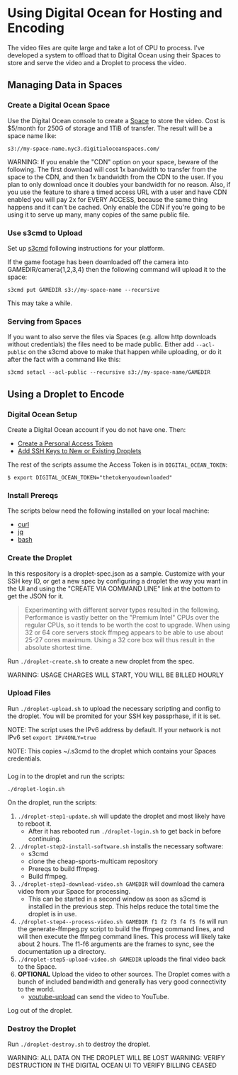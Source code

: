 # Using Digital Ocean for Hosting and Encoding

The video files are quite large and take a lot of CPU to process.
I've developed a system to offload that to Digital Ocean using their
Spaces to store and serve the video and a Droplet to process the 
video.

## Managing Data in Spaces

### Create a Digital Ocean Space

Use the Digital Ocean console to create a [Space](https://www.digitalocean.com/products/spaces)
to store the video.  Cost is $5/month for 250G of storage and 1TiB of transfer.  The result
will be a space name like:

```
s3://my-space-name.nyc3.digitialoceanspaces.com/
```

WARNING: If you enable the "CDN" option on your space, beware of the following.
         The first download will cost 1x bandwidth to transfer from the space
         to the CDN, and then 1x bandwidth from the CDN to the user.  If you
         plan to only download once it doubles your bandwidth for no reason.
         Also, if you use the feature to share a timed access URL with a user
         and have CDN enabled you will pay 2x for EVERY ACCESS, because the
         same thing happens and it can't be cached.  Only enable the CDN if
         you're going to be using it to serve up many, many copies of the same
         public file.

### Use s3cmd to Upload

Set up [s3cmd](https://s3tools.org/s3cmd) following instructions for your platform.

If the game footage has been downloaded off the camera into GAMEDIR/camera{1,2,3,4}
then the following command will upload it to the space:

```
s3cmd put GAMEDIR s3://my-space-name --recursive
```

This may take a while.

### Serving from Spaces

If you want to also serve the files via Spaces (e.g. allow http downloads
without credentials) the files need to be made public.  Either add `--acl-public`
on the s3cmd above to make that happen while uploading, or do it after the fact
with a command like this:

```
s3cmd setacl --acl-public --recursive s3://my-space-name/GAMEDIR
```

## Using a Droplet to Encode

### Digital Ocean Setup

Create a Digital Ocean account if you do not have one.  Then:

- [Create a Personal Access Token](https://docs.digitalocean.com/reference/api/create-personal-access-token/)
- [Add SSH Keys to New or Existing Droplets](https://docs.digitalocean.com/products/droplets/how-to/add-ssh-keys/)

The rest of the scripts assume the Access Token is in `DIGITAL_OCEAN_TOKEN`:

```
$ export DIGITAL_OCEAN_TOKEN="thetokenyoudownloaded"
```

### Install Prereqs

The scripts below need the following installed on your local machine:

- [curl](https://curl.se)
- [jq](https://jqlang.org)
- [bash](https://www.gnu.org/software/bash/)

### Create the Droplet

In this respository is a droplet-spec.json as a sample.  Customize with
your SSH key ID, or get a  new spec by configuring a droplet the way you
want in the UI and using the "CREATE VIA COMMAND LINE" link at the bottom
to get the JSON for it.

> Experimenting with different server types resulted in the following.
> Performance is vastly better on the "Premium Intel" CPUs over the
> regular CPUs, so it tends to be worth the cost to upgrade.
> When using 32 or 64 core servers stock ffmpeg appears to be able to
> use about 25-27 cores maximum.  Using a 32 core box will thus result
> in the absolute shortest time.

Run `./droplet-create.sh` to create a new droplet from the spec.

WARNING: USAGE CHARGES WILL START, YOU WILL BE BILLED HOURLY

### Upload Files

Run `./droplet-upload.sh` to upload the necessary scripting and config to the
droplet.  You will be promited for your SSH key passprhase, if it is set.

NOTE: The script uses the IPv6 address by default.  If your network is not
      IPv6 set `export IPV4ONLY=true`

NOTE: This copies ~/.s3cmd to the droplet which contains your Spaces credentials.

###

Log in to the droplet and run the scripts:

```
./droplet-login.sh
```

On the droplet, run the scripts:

1. `./droplet-step1-update.sh` will update the droplet and most likely have to reboot it.
   - After it has rebooted run `./droplet-login.sh` to get back in before continuing.
2. `./droplet-step2-install-software.sh` installs the necessary software:
   - s3cmd
   - clone the cheap-sports-multicam repository
   - Prereqs to build ffmpeg.
   - Build ffmpeg.
3. `./droplet-step3-download-video.sh GAMEDIR` will download the camera video from your
   Space for processing.
   - This can be started in a second window as soon as s3cmd is installed in the previous
     step.  This helps reduce the total time the droplet is in use.
4. `./droplet-step4--process-video.sh GAMEDIR f1 f2 f3 f4 f5 f6` will run the generate-ffmpeg.py
   script to build the ffmpeg command lines, and will then execute the ffmpeg command lines.
   This process will likely take about 2 hours.  The f1-f6 arguments are the frames to sync,
   see the documentation up a directory.
5. `./droplet-step5-upload-video.sh GAMEDIR` uploads the final video back to the Space.
6. **OPTIONAL**  Upload the video to other sources.  The Droplet comes with a bunch of
   included bandwidth and generally has very good connectivity to the world.
   - [youtube-upload](https://github.com/tokland/youtube-upload) can send the video to YouTube.

Log out of the droplet.

### Destroy the Droplet

Run `./droplet-destroy.sh` to destroy the droplet.

WARNING: ALL DATA ON THE DROPLET WILL BE LOST
WARNING: VERIFY DESTRUCTION IN THE DIGITAL OCEAN UI TO VERIFY BILLING CEASED

